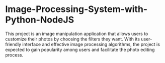 # Image-Processing-System-with-Python-NodeJS
This project is an image manipulation application that allows users to customize their photos by choosing the filters they want. With its user-friendly interface and effective image processing algorithms, the project is expected to gain popularity among users and facilitate the photo editing process.
